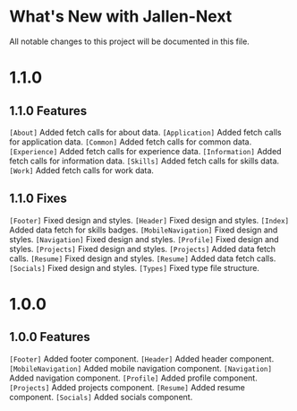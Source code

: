 # What's New with Jallen-Next

All notable changes to this project will be documented in this file.

# 1.1.0

## 1.1.0 Features

`[About]` Added fetch calls for about data.
`[Application]` Added fetch calls for application data.
`[Common]` Added fetch calls for common data.
`[Experience]` Added fetch calls for experience data.
`[Information]` Added fetch calls for information data.
`[Skills]` Added fetch calls for skills data.
`[Work]` Added fetch calls for work data.

## 1.1.0 Fixes

`[Footer]` Fixed design and styles.
`[Header]` Fixed design and styles.
`[Index]` Added data fetch for skills badges.
`[MobileNavigation]` Fixed design and styles.
`[Navigation]` Fixed design and styles.
`[Profile]` Fixed design and styles.
`[Projects]` Fixed design and styles.
`[Projects]` Added data fetch calls.
`[Resume]` Fixed design and styles.
`[Resume]` Added data fetch calls.
`[Socials]` Fixed design and styles.
`[Types]` Fixed type file structure.

# 1.0.0

## 1.0.0 Features

`[Footer]` Added footer component.
`[Header]` Added header component.
`[MobileNavigation]` Added mobile navigation component.
`[Navigation]` Added navigation component.
`[Profile]` Added profile component.
`[Projects]` Added projects component.
`[Resume]` Added resume component.
`[Socials]` Added socials component.
